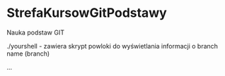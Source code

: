 # StrefaKursowGitPodstawy
Nauka podstaw GIT

./yourshell - zawiera skrypt powloki do wyświetlania informacji o branch name (branch)

...

